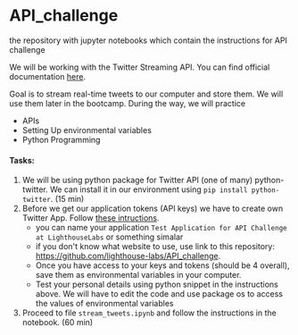 # API_challenge
the repository with jupyter notebooks which contain the instructions for API challenge

We will be working with the Twitter Streaming API. You can find official documentation [here](https://developer.twitter.com/en/docs/labs/filtered-stream/overview).

Goal is to stream real-time tweets to our computer and store them. We will use them later in the bootcamp. During the way, we will practice

- APIs
- Setting Up environmental variables
- Python Programming


#### Tasks:

1. We will be using python package for Twitter API (one of many) python-twitter. We can install it in our environment using `pip install python-twitter`. (15 min)
2. Before we get our application tokens (API keys) we have to create own Twitter App. Follow [these intructions](https://python-twitter.readthedocs.io/en/latest/getting_started.html).
    - you can name your application `Test Application for API Challenge at LighthouseLabs` or something simalar
    - if you don't know what  website to use, use link to this repository: https://github.com/lighthouse-labs/API_challenge. 
    - Once you have access to your keys and tokens (should be 4 overall), save them as environmental variables in your computer.
    - Test your personal details using python snippet in the instructions above. We will have to edit the code and use package os to access the values of environmental variables
3. Proceed to file `stream_tweets.ipynb` and follow the instructions in the notebook. (60 min)



